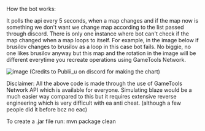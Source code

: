 How the bot works:

It polls the api every 5 seconds, when a map changes and if the map now is something we don't want we change map according to the list passed through discord. There is only one instance where bot can't check if the map changed when a map loops to itself. For example, in the image below if brusilov changes to brusilov as a loop in this case bot fails. No biggie, no one likes brusilov anyway but this map and the rotation in the image will be different everytime you recreate operations using GameTools Network. 

![image](https://github.com/user-attachments/assets/6945e76c-8b2f-4ba8-98da-a80ce9499ecb)
(Credits to Publii_u on discord for making the chart)

Disclaimer: All the above code is made through the use of GameTools Network API which is available for everyone. Simulating blaze would be a much easier way compared to this but it requires extensive reverse engineering which is very difficult with ea anti cheat. (although a few people did it before bcz no eac)

To create a .jar file run:
mvn package clean

